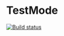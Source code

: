 # TestMode

[![Build status](https://ci.appveyor.com/api/projects/status/bdmvjgf232yer80v?svg=true)](https://ci.appveyor.com/project/horungeelena/testmode)
